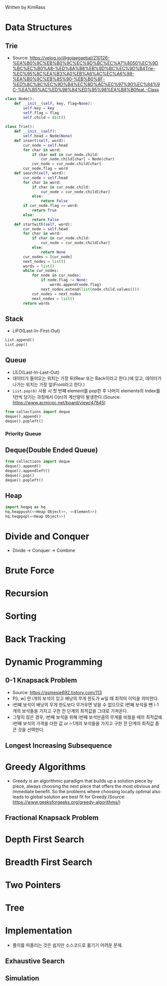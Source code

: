 Written by KimRass
# Data Structures
## Trie
- Source: https://velog.io/@gojaegaebal/210126-%EA%B0%9C%EB%B0%9C%EC%9D%BC%EC%A7%8050%EC%9D%BC%EC%B0%A8-%ED%8A%B8%EB%9D%BC%EC%9D%B4Trie-%EC%95%8C%EA%B3%A0%EB%A6%AC%EC%A6%98-%EA%B0%9C%EB%85%90-%EB%B0%8F-%ED%8C%8C%EC%9D%B4%EC%8D%AC%EC%97%90%EC%84%9C-%EA%B5%AC%ED%98%84%ED%95%98%EA%B8%B0feat.-Class
```python
class Node():
    def __init__(self, key, flag=None):
        self.key = key
        self.flag = flag
        self.child = dict()
        
class Trie():
    def __init__(self):
        self.head = Node(None)
    def insert(self, word):
        cur_node = self.head
        for char in word:
            if char not in cur_node.child:
                cur_node.child[char] = Node(char)
            cur_node = cur_node.child[char]
        cur_node.flag = word
    def search(self, word):
        cur_node = self.head
        for char in word:
            if char in cur_node.child:
                cur_node = cur_node.child[char]
            else:
                return False
        if cur_node.flag == word:
            return True
        else:
            return False
    def startwith(self, word):
        cur_node = self.head
        for char in word:
            if char in cur_node.child:
                cur_node = cur_node.child[char]
            else:
                return None
        cur_nodes = [cur_node]
        next_nodes = list()
        words = list()
        while cur_nodes:
            for node in cur_nodes:
                if node.flag != None:
                    words.append(node.flag)
                next_nodes.extend(list(node.child.values()))
            cur_nodes = next_nodes
            next_nodes = list()
        return words
```
## Stack
- LIFO(Last-In-First-Out)
```python
List.append()
List.pop()
```
## Queue
- LILO(Last-In-Last-Out)
- 데이터가 들어오는 위치는 가장 뒤(Rear 또는 Back이라고 한다.)에 있고, 데이터가 나가는 위치는 가장 앞(Front라고 한다.)
- `List.pop(0)` 사용 시 첫 번째 element를 pop한 후 나머지 elements의 Index를 1칸씩 당기는 과정에서 O(n)의 계산량이 발생한다.(Source: https://www.acmicpc.net/board/view/47845)
```python
from collections import deque
deque().append()
deque().popleft()
```
### Priority Queue
## Deque(Double Ended Queue)
```python
from collections import deque
deque().append()
deque().appendleft()
deque().pop()
deque().popleft()
```
## Heap
```python
import heqpq as hq
hq.heappush(<<Heap Object>>, <<Element>>)
hq.heqppop(<<Heap Object>>)
```



# Divide and Conquer
- Divide -> Conquer -> Combine
# Brute Force
# Recursion
# Sorting
# Back Tracking
# Dynamic Programming
## 0-1 Knapsack Problem
- Source: https://gsmesie692.tistory.com/113
- P\[i, w\] 란 i개의 보석이 있고 배낭의 무게 한도가 w일 때 최적의 이익을 의미한다.
- i번째 보석이 배낭의 무게 한도보다 무거우면 넣을 수 없으므로 i번째 보석을 뺀 i-1개의 보석들을 가지고 구한 전 단계의 최적값을 그대로 가져온다.
- 그렇지 않은 경우, i번째 보석을 위해 i번째 보석만큼의 무게를 비웠을 때의 최적값에 i번째 보석의 가격을 더한 값 or i-1개의 보석들을 가지고 구한 전 단계의 최적값 중 큰 것을 선택한다.
## Longest Increasing Subsequence
# Greedy Algorithms
- Greedy is an algorithmic paradigm that builds up a solution piece by piece, always choosing the next piece that offers the most obvious and immediate benefit. So the problems where choosing locally optimal also leads to global solution are best fit for Greedy.(Source: https://www.geeksforgeeks.org/greedy-algorithms/)
## Fractional Knapsack Problem
# Depth First Search
# Breadth First Search
# Two Pointers
# Tree
# Implementation
- 풀이를 떠올리는 것은 쉽지만 소스코드로 옮기기 어려운 문제.
## Exhaustive Search
## Simulation
